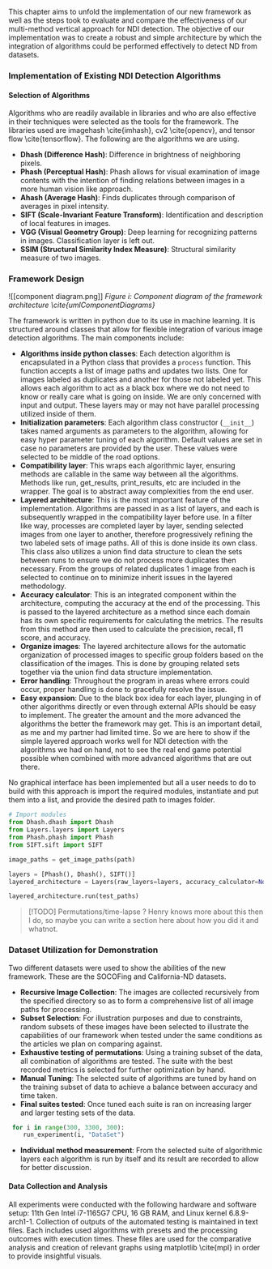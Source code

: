 This chapter aims to unfold the implementation of our new framework as well as the steps took to evaluate and compare the effectiveness of our multi-method vertical approach for NDI detection. The objective of our implementation was to create a robust and simple architecture by which the integration of algorithms could be performed effectively to detect ND from datasets.

### Implementation of Existing NDI Detection Algorithms

#### Selection of Algorithms
Algorithms who are readily available in libraries and who are also effective in their techniques were selected as the tools for the framework. The libraries used are imagehash \cite{imhash}, cv2 \cite{opencv}, and tensor flow \cite{tensorflow}. The following are the algorithms we are using.

- **Dhash (Difference Hash)**: Difference in brightness of neighboring pixels.
- **Phash (Perceptual Hash)**: Phash allows for visual examination of image contents with the intention of finding relations between images in a more human vision like approach.
- **Ahash (Average Hash)**: Finds duplicates through comparison of averages in pixel intensity.
- **SIFT (Scale-Invariant Feature Transform)**: Identification and description of local features in images.
- **VGG (Visual Geometry Group)**: Deep learning for recognizing patterns in images. Classification layer is left out.
- **SSIM (Structural Similarity Index Measure)**: Structural similarity measure of two images.

### Framework Design

![[component diagram.png]]
*Figure i: Component diagram of the framework architecture \cite{umlComponentDiagrams}*

The framework is written in python due to its use in machine learning. It is structured around classes that allow for flexible integration of various image detection algorithms. The main components include:

- **Algorithms inside python classes**: Each detection algorithm is encapsulated in a Python class that provides a `process` function. This function accepts a list of image paths and updates two lists. One for images labeled as duplicates and another for those not labeled yet. This allows each algorithm to act as a black box where we do not need to know or really care what is going on inside. We are only concerned with input and output. These layers may or may not have parallel processing utilized inside of them.
- **Initialization parameters**: Each algorithm class constructor (`__init__`) takes named arguments as parameters to the algorithm, allowing for easy hyper parameter tuning of each algorithm. Default values are set in case no parameters are provided by the user. These values were selected to be middle of the road options.
- **Compatibility layer**: This wraps each algorithmic layer, ensuring methods are callable in the same way between all the algorithms. Methods like run, get_results, print_results, etc are included in the wrapper. The goal is to abstract away complexities from the end user.
- **Layered architecture**: This is the most important feature of the implementation. Algorithms are passed in as a list of layers, and each is subsequently wrapped in the compatibility layer before use. In a filter like way, processes are completed layer by layer, sending selected images from one layer to another, therefore progressively refining the two labeled sets of image paths. All of this is done inside its own class. This class also utilizes a union find data structure to clean the sets between runs to ensure we do not process more duplicates then necessary. From the groups of related duplicates 1 image from each is selected to continue on to minimize inherit issues in the layered methodology.
- **Accuracy calculator**: This is an integrated component within the architecture, computing the accuracy at the end of the processing. This is passed to the layered architecture as a method since each domain has its own specific requirements for calculating the metrics. The results from this method are then used to calculate the precision, recall, f1 score, and accuracy.
- **Organize images**: The layered architecture allows for the automatic organization of processed images to specific group folders based on the classification of the images. This is done by grouping related sets together via the union find data structure implementation.
- **Error handling**: Throughout the program in areas where errors could occur, proper handling is done to gracefully resolve the issue.
- **Easy expansion**: Due to the black box idea for each layer, plunging in of other algorithms directly or even through external APIs should be easy to implement. The greater the amount and the more advanced the algorithms the better the framework may get. This is an important detail, as me and my partner had limited time. So we are here to show if the simple layered approach works well for NDI detection with the algorithms we had on hand, not to see the real end game potential possible when combined with more advanced algorithms that are out there.

No graphical interface has been implemented but all a user needs to do to build with this approach is import the required modules, instantiate and put them into a list, and provide the desired path to images folder.
```python
# Import modules
from Dhash.dhash import Dhash
from Layers.layers import Layers
from Phash.phash import Phash
from SIFT.sift import SIFT

image_paths = get_image_paths(path)

layers = [Phash(), Dhash(), SIFT()]
layered_architecture = Layers(raw_layers=layers, accuracy_calculator=None)

layered_architecture.run(test_paths)
```


> [!TODO] Permutations/time-lapse ?
> Henry knows more about this then I do, so maybe you can write a section here about how you did it and whatnot.

### Dataset Utilization for Demonstration
Two different datasets were used to show the abilities of the new framework. These are the SOCOFing and California-ND datasets.

- **Recursive Image Collection**: The images are collected recursively from the specified directory so as to form a comprehensive list of all image paths for processing. 
- **Subset Selection**: For illustration purposes and due to constraints, random subsets of these images have been selected to illustrate the capabilities of our framework when tested under the same conditions as the articles we plan on comparing against.
- **Exhaustive testing of permutations**: Using a training subset of the data, all combination of algorithms are tested. The suite with the best recorded metrics is selected for further optimization by hand.
- **Manual Tuning**: The selected suite of algorithms are tuned by hand on the training subset of data to achieve a balance between accuracy and time taken.
- **Final suites tested**: Once tuned each suite is ran on increasing larger and larger testing sets of the data.
```python
 for i in range(300, 3300, 300):
    run_experiment(i, "DataSet")
```
- **Individual method measurement**: From the selected suite of algorithmic layers each algorithm is run by itself and its result are recorded to allow for better discussion. 

#### Data Collection and Analysis
All experiments were conducted with the following hardware and software setup: 11th Gen Intel i7-1165G7 CPU, 16 GB RAM, and Linux kernel 6.8.9-arch1-1. Collection of outputs of the automated testing is maintained in text files. Each includes used algorithms with presets and the processing outcomes with execution times. These files are used for the comparative analysis and creation of relevant graphs using matplotlib \cite{mpl} in order to provide insightful visuals.